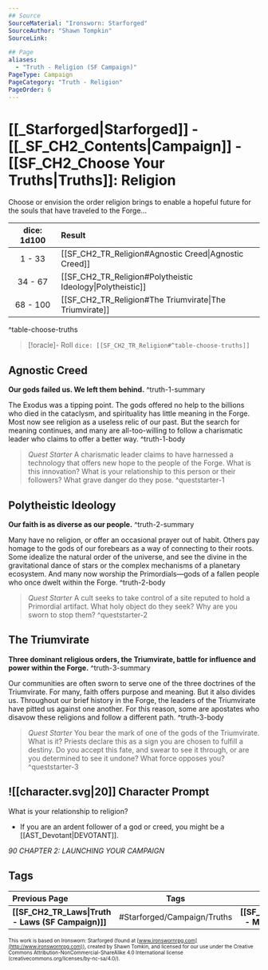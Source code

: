 ```yaml
---
## Source
SourceMaterial: "Ironsworn: Starforged"
SourceAuthor: "Shawn Tompkin"
SourceLink: 

## Page
aliases:
  - "Truth - Religion (SF Campaign)"
PageType: Campaign
PageCategory: "Truth - Religion"
PageOrder: 6
---
```

# [[_Starforged|Starforged]] - [[_SF_CH2_Contents|Campaign]] - [[SF_CH2_Choose Your Truths|Truths]]: Religion
Choose or envision the order religion brings to enable a hopeful future for the souls that have traveled to the Forge...

| dice: 1d100 | Result |
| :---: | :--- |
| 1 - 33 | [[SF_CH2_TR_Religion#Agnostic Creed\|Agnostic Creed]] |
| 34 - 67 | [[SF_CH2_TR_Religion#Polytheistic Ideology\|Polytheistic]] |
| 68 - 100 | [[SF_CH2_TR_Religion#The Triumvirate\|The Triumvirate]] |
^table-choose-truths

> [!oracle]- Roll
> `dice: [[SF_CH2_TR_Religion#^table-choose-truths]]`

## Agnostic Creed
**Our gods failed us. We left them behind.** ^truth-1-summary
 
The Exodus was a tipping point. The gods offered no help to the billions who died in the cataclysm, and spirituality has little meaning in the Forge. Most now see religion as a useless relic of our past. But the search for meaning continues, and many are all-too-willing to follow a charismatic leader who claims to offer a better way. ^truth-1-body

> _Quest Starter_
> A charismatic leader claims to have harnessed a technology that offers new hope to the people of the Forge. What is this innovation? What is your relationship to this person or their followers? What grave danger do they pose. ^queststarter-1

## Polytheistic Ideology
**Our faith is as diverse as our people.** ^truth-2-summary
 
Many have no religion, or offer an occasional prayer out of habit. Others pay homage to the gods of our forebears as a way of connecting to their roots. Some idealize the natural order of the universe, and see the divine in the gravitational dance of stars or the complex mechanisms of a planetary ecosystem. And many now worship the Primordials—gods of a fallen people who once dwelt within the Forge. ^truth-2-body

> _Quest Starter_
> A cult seeks to take control of a site reputed to hold a Primordial artifact. What holy object do they seek? Why are you sworn to stop them? ^queststarter-2

## The Triumvirate
**Three dominant religious orders, the Triumvirate, battle for influence and power within the Forge.** ^truth-3-summary
 
Our communities are often sworn to serve one of the three doctrines of the Triumvirate. For many, faith offers purpose and meaning. But it also divides us. Throughout our brief history in the Forge, the leaders of the Triumvirate have pitted us against one another. For this reason, some are apostates who disavow these religions and follow a different path. ^truth-3-body

> _Quest Starter_
> You bear the mark of one of the gods of the Triumvirate. What is it? Priests declare this as a sign you are chosen to fulfill a destiny. Do you accept this fate, and swear to see it through, or are you determined to see it undone? What force opposes you? ^queststarter-3

## ![[character.svg|20]] Character Prompt
What is your relationship to religion? 
- If you are an ardent follower of a god or creed, you might be a [[AST_Devotant|DEVOTANT]].

*90 CHAPTER 2: LAUNCHING YOUR CAMPAIGN*

## Tags
| Previous Page | Tags | Next Page |
|:--- |:---:| ---:|
| **[[SF_CH2_TR_Laws\|Truth - Laws (SF Campaign)]]** | #Starforged/Campaign/Truths | **[[SF_CH2_TR_Magic\|Truth - Magic (SF Campaign)]]** |

<font size=-2>This work is based on Ironsworn: Starforged (found at [www.ironswornrpg.com](http://www.ironswornrpg.com)), created by Shawn Tomkin, and licensed for our use under the Creative Commons Attribution-NonCommercial-ShareAlike 4.0 International license  (creativecommons.org/licenses/by-nc-sa/4.0/).</font>